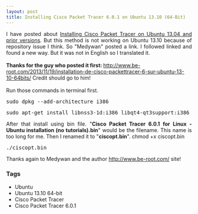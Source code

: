 ```yaml
---
layout: post
title: Installing Cisco Packet Tracer 6.0.1 on Ubuntu 13.10 (64-Bit)
---
```


<div dir="ltr" style="text-align: left;" trbidi="on"><div style="text-align: justify;">I have posted about <a href="http://www.dedunu.info/2013/09/installing-cisco-packet-tracer-601-on.html" target="_blank">Installing Cisco Packet Tracer on Ubuntu 13.04 and prior versions</a>. But this method is not working on Ubuntu 13.10 because of repository issue I think. So "Medywan" posted a link. I followed linked and found a new way. But it was not in English so I translated it.&nbsp;</div><br /><b>Thanks for the guy who posted it first:&nbsp;</b><a href="http://www.be-root.com/2013/11/19/installation-de-cisco-packettracer-6-sur-ubuntu-13-10-64bits/" style="text-align: left;">http://www.be-root.com/2013/11/19/installation-de-cisco-packettracer-6-sur-ubuntu-13-10-64bits/</a>&nbsp;Credit should go to him!<br /><br />Run those commands in terminal first. <br /><pre>sudo dpkg --add-architecture i386</pre><pre>sudo apt-get install libnss3-1d:i386 libqt4-qt3support:i386 libssl1.0.0:i386 libqtwebkit4:i386 libqt4-scripttools:i386<br /></pre><div style="text-align: justify;">After that install using bin file. "<b>Cisco Packet Tracer 6.0.1 for Linux - Ubuntu installation (no tutorials).bin</b>" would be the filename. This name is too long for me. Then I renamed it to "<b>ciscopt.bin</b>". chmod&nbsp;+x&nbsp;ciscopt.bin </div><pre>./ciscopt.bin<br /></pre>Thanks again to Medywan and the author <a href="http://www.be-root.com/">http://www.be-root.com/</a> site! </div>

### Tags

- Ubuntu
- Ubuntu 13.10 64-bit
- Cisco Packet Tracer
- Cisco Packet Tracer 6.0.1